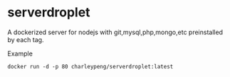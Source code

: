 # serverdroplet
A dockerized server for nodejs with git,mysql,php,mongo,etc preinstalled by each tag.

Example
```
docker run -d -p 80 charleypeng/serverdroplet:latest
```
